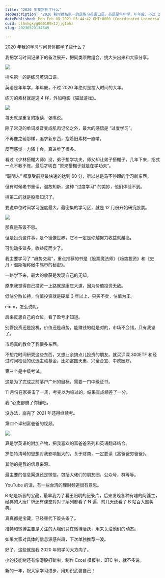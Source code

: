 ```yaml
---
title: "2020 年我学到了什么"
seoDescription: "2020 耗时排名第一的是练习英语口语。英语是年年学，年年废，不过 2020 年绝对是投入时间的大年。"
datePublished: Mon Feb 08 2021 05:44:42 GMT+0000 (Coordinated Universal Time)
cuid: clhvkgkyg000109k12jjg1ohz
slug: 20230520134549

---
```


2020 年我的学习时间具体都学了些什么？

我把学习时间记录下的备注展开，把同类项做组合，挑大头出来和大家分享。

![](url)

排名第一的是练习英语口语。

英语是年年学，年年废，不过 2020 年绝对是投入时间的大年。

练习的素材就是这 4 样，外加电影《猫鼠游戏》。

![](url)

每天就是重复的跟读，张嘴说。

除了常见的单词发音变成肌肉记忆之外，最大的感悟是 “过度学习”。

不再像之前那样，追求新东西，抱着旧素材一直啃。

反而感觉一力降十会，真进步了很多。

看过《少林搭棚大师》没，弟子想学功夫，师父却让弟子搭棚子，几年下来，招式一点不教不练，最后才明白 “原来搭棚子就是在学功夫”。

“聪明人” 都享受前期最快速的达到 60 分，所以总是马不停蹄的学习新东西。

但有时候老书重读，温故知新，这种 “过度学习” 的美妙，他们体验不到。

排第二的就是股票知识了。

要说单位时间学习强度最大，最密集的学习区，就是 12 月份开始研究股票。

![](url)

那真是茶饭不思。

但是投资这件事，是个镜像世界，它不一定是你越努力收益就越高。

可能动多错多，收益反而少了。

我主要学习了 “趋势交易”，重点推荐的书是《股票魔法师》《趋势投资》和《史丹・温斯坦称傲牛熊市的秘密》。

一路学下来，最大的收获是发现自己的无知。

原来我觉得自己投资一上路就是康庄大道，因为价值投资无敌。

低估分散长持，价值投资就是硬拿 3 年以上，只买不卖，估值为王。

emm，怎么说呢。

后来反思自己的仓位，看了盈亏才知道。

别管投资还是投机，价值还是趋势，能赚钱的就是对的，市场不会错，只有我错了。

市场真的教会了我很多东西。

不想花时间研究这些东西，又想业余搞点儿投资的朋友。就买沪深 300ETF 和经过时间检验的优选主动基金，比如富国天惠、兴全合宜、中欧医疗。

第三个是中级考试。

这是为了完成之前落户广州的目标，需要一门中级证书。

11 月份在家突击了一周，考完以为稳过的，结果查成绩差了一分。

我™心态都崩了你懂吧。

没办法，崩完了 2021 年还得继续考。

第四个译制富爸爸的视频。

![](url)

算是学英语的附加产物，把我喜欢的富爸爸系列和英语翻译结合。

罗伯特清崎的思想对我影响挺大的，关于财商，一定要读《富爸爸穷爸爸》。

其他的是我的信息来源。

最主要的信息渠道还是微信，包括大佬们的朋友圈，公众号，群等等。

YouTube 的话，有一些台湾的理财频道很有意思。

B 站是新晋的宝藏，最早我为了看王阳明的纪录片，后来发现各种有趣的阿婆主，经典的大唐厂牌还有课堂对对子系列都看了 N 遍，前几天还看了 B 站百大颁奖典。

真真都是宝藏，已经替代下饭头条了。

推特和微博主要是关注的大咖们只在微博活跃，用来关注他们的动态。

如果大家对具体的信息源感兴趣，下次单独推荐一波。

好了，这些就是我 2020 年的学习大方向了。

小的技能树还有像港股打新啦，制作 Excel 模板啦，BTC 啦，就不多说。

新的一年，祝大家学习进步，用知识武装自己！